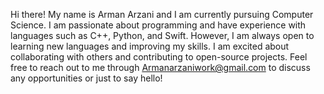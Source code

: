 Hi there! My name is Arman Arzani and I am currently pursuing Computer Science.
I am passionate about programming and have experience with languages such as C++, Python, and Swift.
However, I am always open to learning new languages and improving my skills.
I am excited about collaborating with others and contributing to open-source projects.
Feel free to reach out to me through Armanarzaniwork@gmail.com to discuss any opportunities or just to say hello!
<!---
ArmanArzani/ArmanArzani is a ✨ special ✨ repository because its `README.md` (this file) appears on your GitHub profile.
You can click the Preview link to take a look at your changes.
--->

